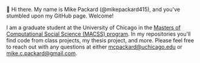 👋 
Hi there. My name is Mike Packard (@mikepackard415), and you've stumbled upon my GitHub page. Welcome!

I am a graduate student at the University of Chicago in the [Masters of Computational Social Science (MACSS) program](https://macss.uchicago.edu/). In my repositories you'll find code from class projects, my thesis project, and more. Please feel free to reach out with any questions at either mcpackard@uchicago.edu or mike.c.packard@gmail.com.

